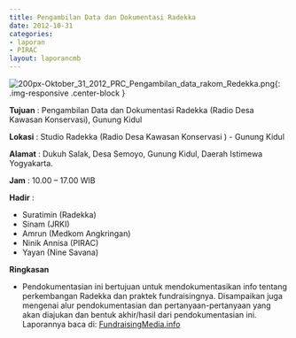 ```yaml
---
title: Pengambilan Data dan Dokumentasi Radekka
date: 2012-10-31
categories:
- laporan
- PIRAC
layout: laporancmb
---
```



![200px-Oktober_31_2012_PRC_Pengambilan_data_rakom_Redekka.png](/uploads/200px-Oktober_31_2012_PRC_Pengambilan_data_rakom_Redekka.png){: .img-responsive .center-block }


**Tujuan** : Pengambilan Data dan Dokumentasi Radekka (Radio Desa Kawasan Konservasi), Gunung Kidul 

**Lokasi** : Studio Radekka (Radio Desa Kawasan Konservasi ) - Gunung Kidul 

**Alamat** : Dukuh Salak, Desa Semoyo, Gunung Kidul, Daerah Istimewa Yogyakarta. 

**Jam** : 10.00 – 17.00 WIB 

**Hadir** :
* Suratimin (Radekka)
* Sinam (JRKI)
* Amrun (Medkom Angkringan)
* Ninik Annisa (PIRAC)
* Yayan (Nine Savana)

**Ringkasan**  
* Pendokumentasian ini bertujuan untuk mendokumentasikan info tentang perkembangan Radekka dan praktek fundraisingnya. Disampaikan juga mengenai alur pendokumentasian dan pertanyaan-pertanyaan yang akan diajukan dan bentuk akhir/hasil dari pendokumentasian ini. Laporannya baca di: [FundraisingMedia.info](http://www.fundraisingmedia.info/blog/2012/11/01/tim-pirac-dokumentasikan-rakom-radekka/)
